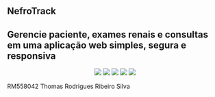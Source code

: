 NefroTrack
---
**Gerencie paciente, exames renais e consultas** em uma aplicação web simples, segura e responsiva
---
<p align="center"> <img src="https://img.shields.io/badge/Spring%20Boot-3.5.x-6DB33F?logo=springboot&logoColor=white" /> <img src="https://img.shields.io/badge/Java-17-007396?logo=java&logoColor=white" /> <img src="https://img.shields.io/badge/PostgreSQL-16-336791?logo=postgresql&logoColor=white" /> <img src="https://img.shields.io/badge/Thymeleaf-Templates-005F0F?logo=thymeleaf&logoColor=white" /> <img src="https://img.shields.io/badge/Build-Gradle-02303A?logo=gradle&logoColor=white" /> </p>


RM558042 Thomas Rodrigues Ribeiro Silva
